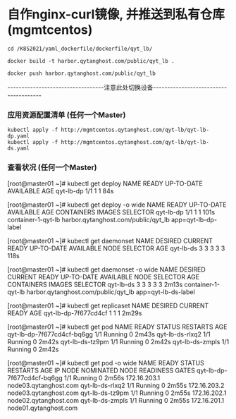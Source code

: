 # 自作nginx-curl镜像, 并推送到私有仓库 (mgmtcentos)
```shell script
cd /K8S2021/yaml_dockerfile/dockerfile/qyt_lb/

docker build -t harbor.qytanghost.com/public/qyt_lb .

docker push harbor.qytanghost.com/public/qyt_lb 

```

----------------------------------注意此处切换设备--------------------------------------

### 应用资源配置清单 (任何一个Master)
```shell script
kubectl apply -f http://mgmtcentos.qytanghost.com/qyt-lb/qyt-lb-dp.yaml
kubectl apply -f http://mgmtcentos.qytanghost.com/qyt-lb/qyt-lb-ds.yaml

```

### 查看状况 (任何一个Master)
[root@master01 ~]# kubectl get deploy
NAME        READY   UP-TO-DATE   AVAILABLE   AGE
qyt-lb-dp   1/1     1            1           84s

[root@master01 ~]# kubectl get deploy -o wide
NAME        READY   UP-TO-DATE   AVAILABLE   AGE    CONTAINERS           IMAGES                                SELECTOR
qyt-lb-dp   1/1     1            1           101s   container-1-qyt-lb   harbor.qytanghost.com/public/qyt_lb   app=qyt-lb-dp-label

[root@master01 ~]# kubectl get daemonset
NAME        DESIRED   CURRENT   READY   UP-TO-DATE   AVAILABLE   NODE SELECTOR   AGE
qyt-lb-ds   3         3         3       3            3           <none>          118s

[root@master01 ~]# kubectl get daemonset -o wide
NAME        DESIRED   CURRENT   READY   UP-TO-DATE   AVAILABLE   NODE SELECTOR   AGE     CONTAINERS           IMAGES                                SELECTOR
qyt-lb-ds   3         3         3       3            3           <none>          2m13s   container-1-qyt-lb   harbor.qytanghost.com/public/qyt_lb   app=qyt-lb-ds-label

[root@master01 ~]# kubectl get replicaset
NAME                   DESIRED   CURRENT   READY   AGE
qyt-lb-dp-7f677cd4cf   1         1         1       2m29s

[root@master01 ~]# kubectl get pod
NAME                         READY   STATUS    RESTARTS   AGE
qyt-lb-dp-7f677cd4cf-bq6gg   1/1     Running   0          2m43s
qyt-lb-ds-rlxq2              1/1     Running   0          2m42s
qyt-lb-ds-tz9pm              1/1     Running   0          2m42s
qyt-lb-ds-zmpls              1/1     Running   0          2m42s

[root@master01 ~]# kubectl get pod -o wide
NAME                         READY   STATUS    RESTARTS   AGE     IP             NODE                    NOMINATED NODE   READINESS GATES
qyt-lb-dp-7f677cd4cf-bq6gg   1/1     Running   0          2m56s   172.16.203.1   node03.qytanghost.com   <none>           <none>
qyt-lb-ds-rlxq2              1/1     Running   0          2m55s   172.16.203.2   node03.qytanghost.com   <none>           <none>
qyt-lb-ds-tz9pm              1/1     Running   0          2m55s   172.16.202.1   node02.qytanghost.com   <none>           <none>
qyt-lb-ds-zmpls              1/1     Running   0          2m55s   172.16.201.1   node01.qytanghost.com   <none>           <none>
